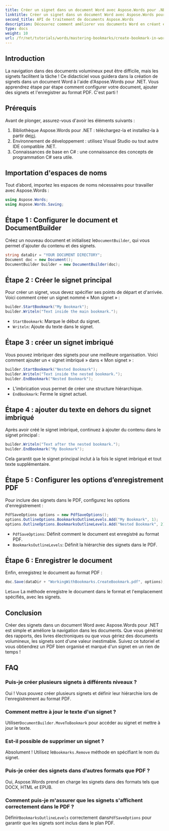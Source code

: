 ```yaml
---
title: Créer un signet dans un document Word avec Aspose.Words pour .NET
linktitle: Créer un signet dans un document Word avec Aspose.Words pour .NET
second_title: API de traitement de documents Aspose.Words
description: Découvrez comment améliorer vos documents Word en créant et en gérant des signets à l'aide d'Aspose.Words pour .NET. Ce guide didacticiel étape par étape.
type: docs
weight: 10
url: /fr/net/tutorials/words/mastering-bookmarks/create-bookmark-in-word-document/
---
```

## Introduction

La navigation dans des documents volumineux peut être difficile, mais les signets facilitent la tâche ! Ce didacticiel vous guidera dans la création de signets dans un document Word à l'aide d'Aspose.Words pour .NET. Vous apprendrez étape par étape comment configurer votre document, ajouter des signets et l'enregistrer au format PDF. C'est parti !

## Prérequis

Avant de plonger, assurez-vous d'avoir les éléments suivants :

1.  Bibliothèque Aspose.Words pour .NET : téléchargez-la et installez-la à partir de[ici](https://releases.aspose.com/words/net/).
2. Environnement de développement : utilisez Visual Studio ou tout autre IDE compatible .NET.
3. Connaissances de base en C# : une connaissance des concepts de programmation C# sera utile.

## Importation d'espaces de noms

Tout d’abord, importez les espaces de noms nécessaires pour travailler avec Aspose.Words :

```csharp
using Aspose.Words;
using Aspose.Words.Saving;
```

## Étape 1 : Configurer le document et DocumentBuilder

 Créez un nouveau document et initialisez le`DocumentBuilder`, qui vous permet d'ajouter du contenu et des signets.

```csharp
string dataDir = "YOUR DOCUMENT DIRECTORY";
Document doc = new Document();
DocumentBuilder builder = new DocumentBuilder(doc);
```

## Étape 2 : Créer le signet principal

Pour créer un signet, vous devez spécifier ses points de départ et d'arrivée. Voici comment créer un signet nommé « Mon signet » :

```csharp
builder.StartBookmark("My Bookmark");
builder.Writeln("Text inside the main bookmark.");
```
- `StartBookmark`: Marque le début du signet.
- `Writeln`: Ajoute du texte dans le signet.

## Étape 3 : créer un signet imbriqué

Vous pouvez imbriquer des signets pour une meilleure organisation. Voici comment ajouter un « signet imbriqué » dans « Mon signet » :

```csharp
builder.StartBookmark("Nested Bookmark");
builder.Writeln("Text inside the nested bookmark.");
builder.EndBookmark("Nested Bookmark");
```
- L'imbrication vous permet de créer une structure hiérarchique. 
- `EndBookmark`: Ferme le signet actuel.

## Étape 4 : ajouter du texte en dehors du signet imbriqué

Après avoir créé le signet imbriqué, continuez à ajouter du contenu dans le signet principal :

```csharp
builder.Writeln("Text after the nested bookmark.");
builder.EndBookmark("My Bookmark");
```
Cela garantit que le signet principal inclut à la fois le signet imbriqué et tout texte supplémentaire.

## Étape 5 : Configurer les options d’enregistrement PDF

Pour inclure des signets dans le PDF, configurez les options d'enregistrement :

```csharp
PdfSaveOptions options = new PdfSaveOptions();
options.OutlineOptions.BookmarksOutlineLevels.Add("My Bookmark", 1);
options.OutlineOptions.BookmarksOutlineLevels.Add("Nested Bookmark", 2);
```
- `PdfSaveOptions`: Définit comment le document est enregistré au format PDF.
- `BookmarksOutlineLevels`: Définit la hiérarchie des signets dans le PDF.

## Étape 6 : Enregistrer le document

Enfin, enregistrez le document au format PDF :

```csharp
doc.Save(dataDir + "WorkingWithBookmarks.CreateBookmark.pdf", options);
```
 Le`Save` La méthode enregistre le document dans le format et l'emplacement spécifiés, avec les signets.

## Conclusion

Créer des signets dans un document Word avec Aspose.Words pour .NET est simple et améliore la navigation dans les documents. Que vous génériez des rapports, des livres électroniques ou que vous gériez des documents volumineux, les signets sont d'une valeur inestimable. Suivez ce tutoriel et vous obtiendrez un PDF bien organisé et marqué d'un signet en un rien de temps !

## FAQ

### Puis-je créer plusieurs signets à différents niveaux ?
Oui ! Vous pouvez créer plusieurs signets et définir leur hiérarchie lors de l'enregistrement au format PDF.

### Comment mettre à jour le texte d'un signet ?
 Utiliser`DocumentBuilder.MoveToBookmark` pour accéder au signet et mettre à jour le texte.

### Est-il possible de supprimer un signet ?
 Absolument ! Utilisez le`Bookmarks.Remove` méthode en spécifiant le nom du signet.

### Puis-je créer des signets dans d’autres formats que PDF ?
Oui, Aspose.Words prend en charge les signets dans des formats tels que DOCX, HTML et EPUB.

### Comment puis-je m'assurer que les signets s'affichent correctement dans le PDF ?
 Définir`BookmarksOutlineLevels` correctement dans`PdfSaveOptions` pour garantir que les signets sont inclus dans le plan PDF.